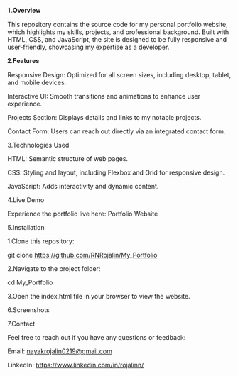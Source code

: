 𝟏.𝐎𝐯𝐞𝐫𝐯𝐢𝐞𝐰

This repository contains the source code for my personal portfolio website, which highlights my skills, projects, and professional background. Built with HTML, 
CSS, and JavaScript, the site is designed to be fully responsive and user-friendly, showcasing my expertise as a developer.

𝟐.𝐅𝐞𝐚𝐭𝐮𝐫𝐞𝐬

Responsive Design: Optimized for all screen sizes, including desktop, tablet, and mobile devices.

Interactive UI: Smooth transitions and animations to enhance user experience.

Projects Section: Displays details and links to my notable projects.

Contact Form: Users can reach out directly via an integrated contact form.

3.Technologies Used

HTML: Semantic structure of web pages.

CSS: Styling and layout, including Flexbox and Grid for responsive design.

JavaScript: Adds interactivity and dynamic content.

4.Live Demo

Experience the portfolio live here: Portfolio Website

5.Installation

1.Clone this repository:

  git clone https://github.com/RNRojalin/My_Portfolio

2.Navigate to the project folder:

  cd My_Portfolio

3.Open the index.html file in your browser to view the website.



6.Screenshots




7.Contact

Feel free to reach out if you have any questions or feedback:

Email: nayakrojalin0219@gmail.com

LinkedIn: https://www.linkedin.com/in/rojalinn/
